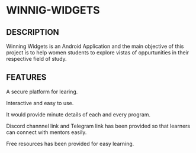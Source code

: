 # WINNIG-WIDGETS

## DESCRIPTION
Winning Widgets is an Android Application and  the main objective of this project is to help women students to explore vistas of oppurtunities in their respective field of study.

## FEATURES
A secure platform for learing.

Interactive and easy to use.

It would provide minute  details of each and every program.

Discord channnel link and Telegram link has been provided so that learners can connect with mentors easily.

Free  resources has been provided for easy learning.




